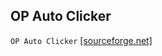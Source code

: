 ## OP Auto Clicker
`OP Auto Clicker` [[sourceforge.net]](https://sourceforge.net/projects/orphamielautoclicker/)
